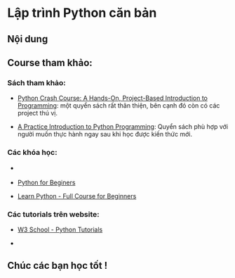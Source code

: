 # Lập trình Python căn bản


## Nội dung

## Course tham khảo:

### Sách tham khảo:
- [Python Crash Course: A Hands-On, Project-Based Introduction to Programming](http://93.174.95.29/_ads/922B856D66574746B69EC69E67C20A17): một quyển sách rất thân thiện, bên cạnh đó còn có các project thú vị.

-  [A Practice Introduction to Python Programming](https://drive.google.com/file/d/1Mh_3Yf_xzOSog32XqTW42q4h8MPibRAy/view?usp=sharing): Quyển sách phù hợp với người muốn thực hành ngay sau khi học được kiến thức mới.
  
### Các khóa học:
- []()

- [Python for Beginers](https://www.youtube.com/watch?v=jFCNu1-Xdsw&list=PLlrxD0HtieHhS8VzuMCfQD4uJ9yne1mE6)

- [Learn Python - Full Course for Beginners](https://www.youtube.com/watch?v=rfscVS0vtbw&t=3s)

### Các tutorials trên website:
- [W3 School - Python Tutorials]()

- []()



## <p style = "text-align: middle"><b>Chúc các bạn học tốt !</p>
